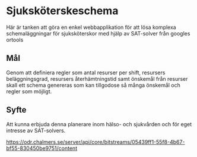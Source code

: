 # Sjuksköterskeschema
Här är tanken att göra en enkel webbapplikation för att lösa komplexa schemaläggningar för sjuksköterskor med hjälp av SAT-solver från googles ortools

## Mål
Genom att definiera regler som antal resurser per shift, resursers beläggningsgrad, resursers återhämtningstid samt önskemål från resurser skall ett schema genereras som kan tillgodose så många önskemål och regler som möjligt.

## Syfte
Att kunna erbjuda denna planerare inom hälso- och sjukvården och för eget intresse av SAT-solvers.


https://odr.chalmers.se/server/api/core/bitstreams/05439ff1-55f8-4b67-bf55-830450be9751/content
